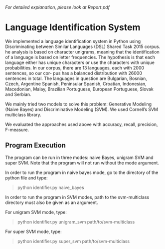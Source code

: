_For detailed explanation, please look at Report.pdf_

# Language Identification System

We implemented a language identification system in Python using Discriminating between Similar Languages (DSL) Shared Task 2015 corpus. he analysis is based on character unigrams, meaning that the identification of a language is based on letter frequencies. The hypothesis is that each language either has unique characters or use the characters with unique probabilities.
In our corpus, there are 13 languages, each with 2000 sentences, so our cor- pus has a balanced distribution with 26000 sentences in total. The languages in question are Bulgarian, Bosnian, Czech, Argentine Spanish, Peninsular Spanish, Croatian, Indonesian, Macedonian, Malay, Brazilian Portuguese, European Portuguese, Slovak and Serbian.

We mainly tried two models to solve this problem: Generative Modeling (Naive Bayes) and Discriminative Modeling (SVM). We used Cornell’s SVM multiclass library. 

We evaluated the approaches used above with accuracy, recall, precision, F-measure.

## Program Execution

The program can be run in three modes: naive Bayes, unigram SVM and super SVM. Note that the program will not run without the mode argument.

In order to run the program in naive bayes mode, go to the directory of the python file and type:
> python identifier.py naive\_bayes

In order to run the program in SVM modes, path to the svm-multiclass
directory must also be given as an argument. 

For unigram SVM mode, type:
> python identifier.py unigram\_svm path/to/svm-multiclass 

For super SVM mode, type:
> python identifier.py super\_svm path/to/svm-multiclass

